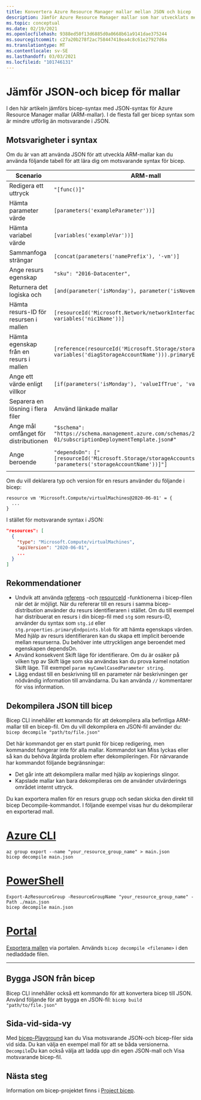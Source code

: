 ```yaml
---
title: Konvertera Azure Resource Manager mallar mellan JSON och bicep
description: Jämför Azure Resource Manager mallar som har utvecklats med JSON och bicep.
ms.topic: conceptual
ms.date: 02/19/2021
ms.openlocfilehash: 9388ed50f13d6885d0a0668b61a9141dae375244
ms.sourcegitcommit: c27a20b278f2ac758447418ea4c8c61e27927d6a
ms.translationtype: MT
ms.contentlocale: sv-SE
ms.lasthandoff: 03/03/2021
ms.locfileid: "101746131"
---
```

# <a name="comparing-json-and-bicep-for-templates"></a>Jämför JSON-och bicep för mallar

I den här artikeln jämförs bicep-syntax med JSON-syntax för Azure Resource Manager mallar (ARM-mallar). I de flesta fall ger bicep syntax som är mindre utförlig än motsvarande i JSON.

## <a name="syntax-equivalents"></a>Motsvarigheter i syntax

Om du är van att använda JSON för att utveckla ARM-mallar kan du använda följande tabell för att lära dig om motsvarande syntax för bicep.

| Scenario | ARM-mall | Bicep |
| -------- | ------------ | ----- |
| Redigera ett uttryck | `"[func()]"` | `func()` |
| Hämta parameter värde | `[parameters('exampleParameter'))]` | `exampleParameter` |
| Hämta variabel värde | `[variables('exampleVar'))]` | `exampleVar` |
| Sammanfoga strängar | `[concat(parameters('namePrefix'), '-vm')]` | `'${namePrefix}-vm'` |
| Ange resurs egenskap | `"sku": "2016-Datacenter",` | `sku: '2016-Datacenter'` |
| Returnera det logiska och | `[and(parameter('isMonday'), parameter('isNovember'))]` | `isMonday && isNovember` |
| Hämta resurs-ID för resursen i mallen | `[resourceId('Microsoft.Network/networkInterfaces', variables('nic1Name'))]` | `nic1.id` |
| Hämta egenskap från en resurs i mallen | `[reference(resourceId('Microsoft.Storage/storageAccounts', variables('diagStorageAccountName'))).primaryEndpoints.blob]` | `diagsAccount.properties.primaryEndpoints.blob` |
| Ange ett värde enligt villkor | `[if(parameters('isMonday'), 'valueIfTrue', 'valueIfFalse')]` | `isMonday ? 'valueIfTrue' : 'valueIfFalse'` |
| Separera en lösning i flera filer | Använd länkade mallar | Använda moduler |
| Ange mål omfånget för distributionen | `"$schema": "https://schema.management.azure.com/schemas/2018-05-01/subscriptionDeploymentTemplate.json#"` | `targetScope = 'subscription'` |
| Ange beroende | `"dependsOn": ["[resourceId('Microsoft.Storage/storageAccounts', 'parameters('storageAccountName'))]"]` | Förlita dig antingen på automatisk identifiering av beroenden eller Ställ in beroende manuellt med `dependsOn: [ stg ]` |

Om du vill deklarera typ och version för en resurs använder du följande i bicep:

```bicep
resource vm 'Microsoft.Compute/virtualMachines@2020-06-01' = {
  ...
}
```

I stället för motsvarande syntax i JSON:

```json
"resources": [
  {
    "type": "Microsoft.Compute/virtualMachines",
    "apiVersion": "2020-06-01",
    ...
  }
]
```

## <a name="recommendations"></a>Rekommendationer

* Undvik att använda [referens](template-functions-resource.md#reference) -och [resourceId](template-functions-resource.md#resourceid) -funktionerna i bicep-filen när det är möjligt. När du refererar till en resurs i samma bicep-distribution använder du resurs identifieraren i stället. Om du till exempel har distribuerat en resurs i din bicep-fil med `stg` som resurs-ID, använder du syntax som `stg.id` eller `stg.properties.primaryEndpoints.blob` för att hämta egenskaps värden. Med hjälp av resurs identifieraren kan du skapa ett implicit beroende mellan resurserna. Du behöver inte uttryckligen ange beroendet med egenskapen dependsOn.
* Använd konsekvent Skift läge för identifierare. Om du är osäker på vilken typ av Skift läge som ska användas kan du prova kamel notation Skift läge. Till exempel `param myCamelCasedParameter string`.
* Lägg endast till en beskrivning till en parameter när beskrivningen ger nödvändig information till användarna. Du kan använda `//` kommentarer för viss information.

## <a name="decompile-json-to-bicep"></a>Dekompilera JSON till bicep

Bicep CLI innehåller ett kommando för att dekompilera alla befintliga ARM-mallar till en bicep-fil. Om du vill dekompilera en JSON-fil använder du: `bicep decompile "path/to/file.json"`

Det här kommandot ger en start punkt för bicep redigering, men kommandot fungerar inte för alla mallar. Kommandot kan Miss lyckas eller så kan du behöva åtgärda problem efter dekompileringen. För närvarande har kommandot följande begränsningar:

* Det går inte att dekompilera mallar med hjälp av kopierings slingor.
* Kapslade mallar kan bara dekompileras om de använder utvärderings området internt uttryck.

Du kan exportera mallen för en resurs grupp och sedan skicka den direkt till bicep Decompile-kommandot. I följande exempel visas hur du dekompilerar en exporterad mall.

# <a name="azure-cli"></a>[Azure CLI](#tab/azure-cli)

```azurecli
az group export --name "your_resource_group_name" > main.json
bicep decompile main.json
```

# <a name="powershell"></a>[PowerShell](#tab/azure-powershell)

```azurepowershell
Export-AzResourceGroup -ResourceGroupName "your_resource_group_name" -Path ./main.json
bicep decompile main.json
```

# <a name="portal"></a>[Portal](#tab/azure-portal)

[Exportera mallen](export-template-portal.md) via portalen. Används `bicep decompile <filename>` i den nedladdade filen.

---

## <a name="build-json-from-bicep"></a>Bygga JSON från bicep

Bicep CLI innehåller också ett kommando för att konvertera bicep till JSON. Använd följande för att bygga en JSON-fil: `bicep build "path/to/file.json"`

## <a name="side-by-side-view"></a>Sida-vid-sida-vy

Med [bicep-Playground](https://aka.ms/bicepdemo) kan du Visa motsvarande JSON-och bicep-filer sida vid sida. Du kan välja en exempel mall för att se båda versionerna. `Decompile`Du kan också välja att ladda upp din egen JSON-mall och Visa motsvarande bicep-fil.

## <a name="next-steps"></a>Nästa steg

Information om bicep-projektet finns i [Project bicep](https://github.com/Azure/bicep).
